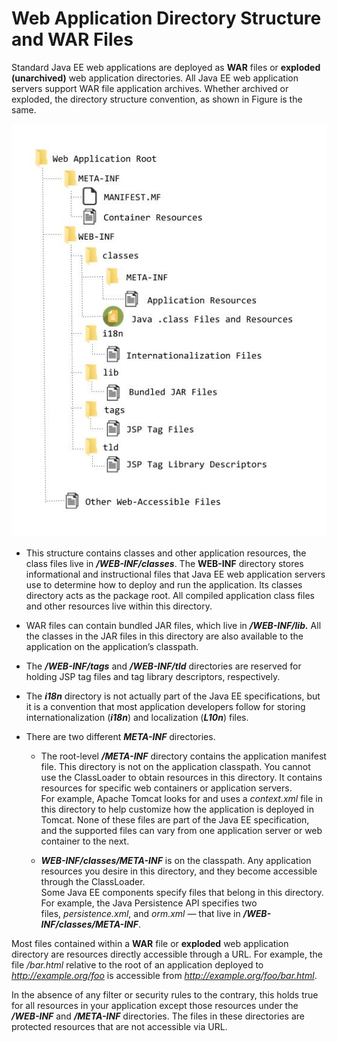 # Web Application Directory Structure and WAR Files

Standard Java EE web applications are deployed as **WAR** files or **exploded (unarchived)** web application directories. All Java EE web application servers support WAR file application archives. Whether archived or exploded, the directory structure convention, as shown in Figure is the same.

![Directory Structure](/images/directory-structure.jpg)

  * This structure contains classes and other application resources, the class files live in **_/WEB-INF/classes_**. The **WEB-INF** directory stores informational and instructional files that Java EE web application servers use to determine how to deploy and run the application. Its classes directory acts as the package root. All compiled application class files and other resources live within this directory.

  * WAR files can contain bundled JAR files, which live in _**/WEB-INF/lib.**_ All the classes in the JAR files in this directory are also available to the application on the application’s classpath.

  * The _**/WEB-INF/tags**_ and **_/WEB-INF/tld_** directories are reserved for holding JSP tag files and tag library descriptors, respectively.

  * The _**i18n**_ directory is not actually part of the Java EE specifications, but it is a convention that most application developers follow for storing internationalization (_**i18n**_) and localization (_**L10n**_) files.

  * There are two different _**META-INF**_ directories.

    * The root-level _**/META-INF**_ directory contains the application manifest file. This directory is not on the application classpath. You cannot use the ClassLoader to obtain resources in this directory.
    It contains resources for specific web containers or application servers.<br>
    For example, Apache Tomcat looks for and uses a _context.xml_ file in this directory to help customize how the application is deployed in Tomcat. None of these files are part of the Java EE specification, and the supported files can vary from one application server or web container to the next.

    * _**WEB-INF/classes/META-INF**_ is on the classpath. Any application resources you desire in this directory, and they become accessible through the ClassLoader.<br>
    Some Java EE components specify files that belong in this directory.<br>
    For example, the Java Persistence API specifies two files, _persistence.xml_, and _orm.xml_ — that live in _**/WEB-INF/classes/META-INF**_.

Most files contained within a **WAR** file or **exploded** web application directory are resources directly accessible through a URL.
For example, the file _/bar.html_ relative to the root of an application deployed to _http://example.org/foo_ is accessible from _http://example.org/foo/bar.html_.

In the absence of any filter or security rules to the contrary, this holds true for all resources in your application except those resources under the _**/WEB-INF**_ and _**/META-INF**_ directories. The files in these directories are protected resources that are not accessible via URL.

